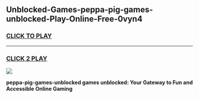
## Unblocked-Games-peppa-pig-games-unblocked-Play-Online-Free-0vyn4
<h3>
<a href="https://premium76.site?title=peppa-pig-games-unblocked&ref=26A">CLICK TO PLAY</a></h3>
<hr>

<h3>
<a href="https://premium76.site?title=peppa-pig-games-unblocked&ref=26A">CLICK 2 PLAY</a>
  
</h3>

<a href="https://premium76.site?title=peppa-pig-games-unblocked&ref=26A"><img src="https://clearcache.store/games.png"></a>


**peppa-pig-games-unblocked games unblocked: Your Gateway to Fun and Accessible Online Gaming**
